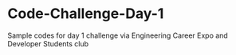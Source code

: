 # Code-Challenge-Day-1
Sample codes for day 1 challenge via Engineering Career  Expo and Developer Students club

